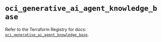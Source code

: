 # `oci_generative_ai_agent_knowledge_base`

Refer to the Terraform Registry for docs: [`oci_generative_ai_agent_knowledge_base`](https://registry.terraform.io/providers/hashicorp/oci/7.19.0/docs/resources/generative_ai_agent_knowledge_base).
